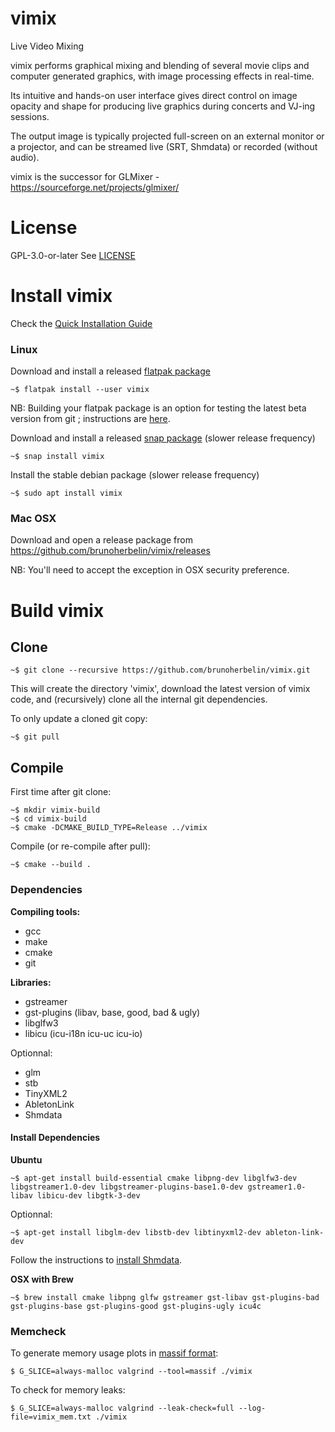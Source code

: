 # vimix
Live Video Mixing

vimix performs graphical mixing and blending of several movie clips and
computer generated graphics, with image processing effects in real-time.

Its intuitive and hands-on user interface gives direct control on image opacity and
shape for producing live graphics during concerts and VJ-ing sessions.

The output image is typically projected full-screen on an external
monitor or a projector, and can be streamed live (SRT, Shmdata) or recorded (without audio).

vimix is the successor for GLMixer - https://sourceforge.net/projects/glmixer/

# License

GPL-3.0-or-later
See [LICENSE](https://github.com/brunoherbelin/vimix/blob/master/LICENSE)

# Install vimix

Check the [Quick Installation Guide](https://github.com/brunoherbelin/vimix/wiki/Quick-Installation-Guide)

### Linux

Download and install a released [flatpak package](https://flathub.org/apps/details/io.github.brunoherbelin.Vimix)

    ~$ flatpak install --user vimix
    
NB: Building your flatpak package is an option for testing the latest beta version from git ; instructions are [here](https://github.com/brunoherbelin/vimix/tree/master/flatpak).
    

Download and install a released [snap package](https://snapcraft.io/vimix)  (slower release frequency)

    ~$ snap install vimix
    
Install the stable debian package (slower release frequency)

    ~$ sudo apt install vimix

### Mac OSX

Download and open a release package from https://github.com/brunoherbelin/vimix/releases

NB: You'll need to accept the exception in OSX security preference.

# Build vimix

## Clone

    ~$ git clone --recursive https://github.com/brunoherbelin/vimix.git

This will create the directory 'vimix', download the latest version of vimix code,
and (recursively) clone all the internal git dependencies.

To only update a cloned git copy:

    ~$ git pull

## Compile

First time after git clone:

    ~$ mkdir vimix-build
    ~$ cd vimix-build
    ~$ cmake -DCMAKE_BUILD_TYPE=Release ../vimix
    
Compile (or re-compile after pull):
    
    ~$ cmake --build .

### Dependencies

**Compiling tools:**

- gcc
- make
- cmake
- git

**Libraries:**

- gstreamer
- gst-plugins (libav, base, good, bad & ugly)
- libglfw3
- libicu (icu-i18n icu-uc icu-io)

Optionnal:

- glm
- stb
- TinyXML2
- AbletonLink
- Shmdata

#### Install Dependencies

**Ubuntu**

    ~$ apt-get install build-essential cmake libpng-dev libglfw3-dev libgstreamer1.0-dev libgstreamer-plugins-base1.0-dev gstreamer1.0-libav libicu-dev libgtk-3-dev 

Optionnal:

    ~$ apt-get install libglm-dev libstb-dev libtinyxml2-dev ableton-link-dev 
    

Follow the instructions to [install Shmdata](https://gitlab.com/sat-mtl/tools/shmdata).

**OSX with Brew**

    ~$ brew install cmake libpng glfw gstreamer gst-libav gst-plugins-bad gst-plugins-base gst-plugins-good gst-plugins-ugly icu4c


### Memcheck

To generate memory usage plots in [massif format](https://valgrind.org/docs/manual/ms-manual.html):

    $ G_SLICE=always-malloc valgrind --tool=massif ./vimix
    
To check for memory leaks:
    
    $ G_SLICE=always-malloc valgrind --leak-check=full --log-file=vimix_mem.txt ./vimix

